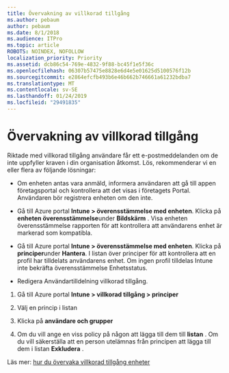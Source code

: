 ```yaml
---
title: Övervakning av villkorad tillgång
ms.author: pebaum
author: pebaum
ms.date: 8/1/2018
ms.audience: ITPro
ms.topic: article
ROBOTS: NOINDEX, NOFOLLOW
localization_priority: Priority
ms.assetid: dcb86c54-769e-4832-9f88-bc45f1e5f36c
ms.openlocfilehash: 06307b57475e8828e6d4e5e01625d5100576f12b
ms.sourcegitcommit: e2864efcfb493b6e46b662b746661a61232bdba7
ms.translationtype: MT
ms.contentlocale: sv-SE
ms.lasthandoff: 01/24/2019
ms.locfileid: "29491835"
---
```

# <a name="monitoring-conditional-access"></a>Övervakning av villkorad tillgång

Riktade med villkorad tillgång användare får ett e-postmeddelanden om de inte uppfyller kraven i din organisation åtkomst. Lös, rekommenderar vi en eller flera av följande lösningar:
  
- Om enheten antas vara anmäld, informera användaren att gå till appen företagsportal och kontrollera att det visas i företagets Portal. Användaren bör registrera enheten om den inte.
    
- Gå till Azure portal **Intune \> överensstämmelse med enheten**. Klicka på **enheten överensstämmelse**under **Bildskärm** . Visa enheten överensstämmelse rapporten för att kontrollera att användarens enhet är markerad som kompatibla. 
    
- Gå till Azure portal **Intune \> överensstämmelse med enheten**. Klicka på **principer**under **Hantera**. I listan över principer för att kontrollera att en profil har tilldelats användarens enhet. Om ingen profil tilldelas Intune inte bekräfta överensstämmelse Enhetsstatus. 
    
- Redigera Användartilldelning villkorad tillgång.
    
1. Gå till Azure portal **Intune \> villkorad tillgång \> principer**
    
2. Välj en princip i listan
    
3. Klicka på **användare och grupper**
    
4. Om du vill ange en viss policy på någon att lägga till dem till **listan** . Om du vill säkerställa att en person utelämnas från principen att lägga till dem i listan **Exkludera** . 
    
Läs mer: [hur du övervaka villkorad tillgång enheter](https://docs.microsoft.com/en-us/intune/conditional-access-exchange-monitor)
  

